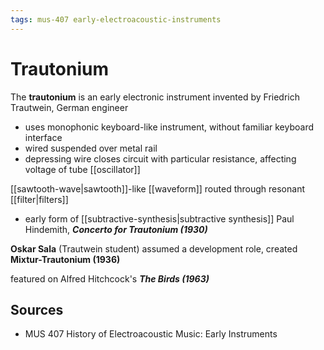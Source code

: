 ```yaml
---
tags: mus-407 early-electroacoustic-instruments
---
```


# Trautonium

The **trautonium** is an early electronic instrument invented by Friedrich Trautwein, German engineer

- uses monophonic keyboard-like instrument, without familiar keyboard interface
- wired suspended over metal rail
- depressing wire closes circuit with particular resistance, affecting voltage of tube [[oscillator]]

[[sawtooth-wave|sawtooth]]-like [[waveform]] routed through resonant [[filter|filters]]

- early form of [[subtractive-synthesis|subtractive synthesis]]
  Paul Hindemith, **_Concerto for Trautonium (1930)_**

**Oskar Sala** (Trautwein student) assumed a development role, created **Mixtur-Trautonium (1936)**

featured on Alfred Hitchcock's **_The Birds (1963)_**

## Sources

- MUS 407 History of Electroacoustic Music: Early Instruments
